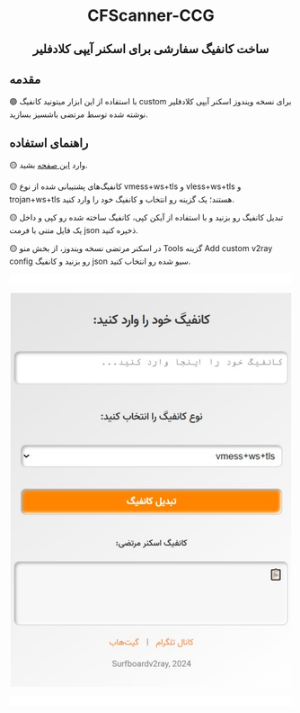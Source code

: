 <h1 align="center">
CFScanner-CCG
</h1>

<h2 align="center">
ساخت کانفیگ سفارشی برای اسکنر آیپی کلادفلیر
<h2/>

## مقدمه
🟢 با استفاده از این ابزار میتونید کانفیگ custom برای نسخه ویندوز اسکنر آیپی کلادفلیر نوشته شده توسط مرتضی باشسیز بسازید.

## راهنمای استفاده
🟡 وارد [این صفحه](https://Surfboardv2ray.github.io/CFScanner-CCG) بشید.

🟡 کانفیگ‌های پشتیبانی شده از نوع vmess+ws+tls و vless+ws+tls و trojan+ws+tls هستند؛ یک گزینه رو انتخاب و کانفیگ خود را وارد کنید.

🟡 تبدیل کانفیگ رو بزنید و با استفاده از آیکن کپی، کانفیگ ساخته شده رو کپی و داخل یک فایل متنی با فرمت json ذخیره کنید.

🟡 در اسکنر مرتضی نسخه ویندوز، از بخش منو Tools گزینه Add custom v2ray config رو بزنید و کانفیگ json سیو شده رو انتخاب کنید.

![0](./assets/redline.gif)

<p align="center">
  <img src="assets/html.jpg" alt="html.jpg" width="500"/>
</p>

![0](./assets/redline.gif)

